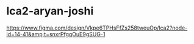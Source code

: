 # lca2-aryan-joshi
https://www.figma.com/design/Vkpe6TPHsFfZs258tweuOp/lca2?node-id=14-41&amp;t=snxrPfgqOuE9gSUG-1
